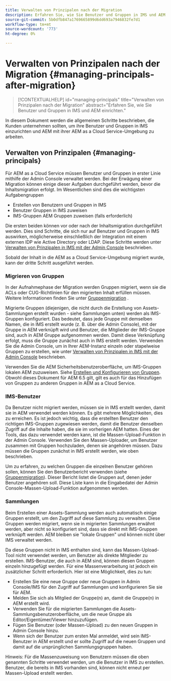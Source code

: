 ```yaml
---
title: Verwalten von Prinzipalen nach der Migration
description: Erfahren Sie, wie Sie Benutzer und Gruppen in IMS und AEM einrichten.
source-git-commit: 5b0dfb847a1769665899d6dd693a7946832fe7d1
workflow-type: tm+mt
source-wordcount: '773'
ht-degree: 0%

---
```



# Verwalten von Prinzipalen nach der Migration {#managing-principals-after-migration}

>[!CONTEXTUALHELP]
>id="managing-principals"
>title="Verwalten von Prinzipalen nach der Migration"
>abstract="Erfahren Sie, wie Sie Benutzer und Gruppen in IMS und AEM einrichten."

In diesem Dokument werden die allgemeinen Schritte beschrieben, die Kunden unternehmen sollten, um ihre Benutzer und Gruppen in IMS einzurichten und AEM mit ihrer AEM as a Cloud Service-Umgebung zu arbeiten.

## Verwalten von Prinzipalen {#managing-principals}

Für AEM as a Cloud Service müssen Benutzer und Gruppen in erster Linie mithilfe der Admin Console verwaltet werden.  Bei der Erwägung einer Migration können einige dieser Aufgaben durchgeführt werden, bevor die Inhaltsmigration erfolgt.  Im Wesentlichen sind dies die wichtigsten Aufgabengruppen

* Erstellen von Benutzern und Gruppen in IMS
* Benutzer Gruppen in IMS zuweisen
* IMS-Gruppen AEM Gruppen zuweisen (falls erforderlich)

Die ersten beiden können vor oder nach der Inhaltsmigration durchgeführt werden.  Dies sind Schritte, die sich nur auf Benutzer und Gruppen in IMS auswirken, möglicherweise einschließlich der Integration mit einem externen IDP wie Active Directory oder LDAP.  Diese Schritte werden unter [Verwalten von Prinzipalen in IMS mit der Admin Console](/help/journey-migration/managing-principals.md) beschrieben.

Sobald der Inhalt in die AEM as a Cloud Service-Umgebung migriert wurde, kann der dritte Schritt ausgeführt werden.

### Migrieren von Gruppen

In der Aufnahmephase der Migration werden Gruppen migriert, wenn sie die ACLs oder CUG-Richtlinien für den migrierten Inhalt erfüllen müssen.  Weitere Informationen finden Sie unter [Gruppenmigration](/help/journey-migration/content-transfer-tool/using-content-transfer-tool/group-migration.md) .

Migrierte Gruppen (diejenigen, die nicht durch die Erstellung von Assets-Sammlungen erstellt wurden - siehe Sammlungen unten) werden als IMS-Gruppen konfiguriert.  Das bedeutet, dass jede Gruppe mit demselben Namen, die in IMS erstellt wurde (z. B. über die Admin Console), mit der Gruppe in AEM verknüpft wird und Benutzer, die Mitglieder der IMS-Gruppe sind, auch in AEM Gruppe aufgenommen werden.  Damit diese Verknüpfung erfolgt, muss die Gruppe zunächst auch in IMS erstellt werden.  Verwenden Sie die Admin Console, um in Ihrer AEM-Instanz einzeln oder stapelweise Gruppen zu erstellen, wie unter [Verwalten von Prinzipalen in IMS mit der Admin Console](/help/journey-migration/managing-principals.md) beschrieben.

Verwenden Sie die AEM Sicherheitsbenutzeroberfläche, um IMS-Gruppen lokalen AEM zuzuweisen.  Siehe [Erstellen und Konfigurieren von Gruppen](https://experienceleague.adobe.com/en/docs/experience-manager-65/content/forms/administrator-help/setup-organize-users/creating-configuring-groups#edit-a-group).  Obwohl dieses Dokument für AEM 6.5 gilt, gilt es auch für das Hinzufügen von Gruppen zu anderen Gruppen in AEM as a Cloud Service.

### IMS-Benutzer

Da Benutzer nicht migriert werden, müssen sie in IMS erstellt werden, damit sie in AEM verwendet werden können.  Es gibt mehrere Möglichkeiten, dies zu erreichen. Es ist jedoch wichtig, dass die erstellten Benutzer den richtigen IMS-Gruppen zugewiesen werden, damit die Benutzer denselben Zugriff auf die Inhalte haben, die sie im vorherigen AEM hatten.  Eines der Tools, das dazu verwendet werden kann, ist die Massen-Upload-Funktion in der Admin Console. Verwenden Sie den Massen-Uploader, um Benutzer zusammen mit Gruppen hochzuladen, denen sie angehören müssen.  Dazu müssen die Gruppen zunächst in IMS erstellt werden, wie oben beschrieben.

Um zu erfahren, zu welchen Gruppen die einzelnen Benutzer gehören sollen, können Sie den Benutzerbericht verwenden (siehe [Gruppenmigration](/help/journey-migration/content-transfer-tool/using-content-transfer-tool/group-migration.md)).  Dieser Bericht listet die Gruppen auf, denen jeder Benutzer angehören soll. Diese Liste kann in die Eingabedatei der Admin Console-Massen-Upload-Funktion aufgenommen werden.

### Sammlungen

Beim Erstellen einer Assets-Sammlung werden auch automatisch einige Gruppen erstellt, um den Zugriff auf diese Sammlung zu verwalten.  Diese Gruppen werden migriert, wenn sie in migrierten Sammlungen erwähnt werden, aber nicht so konfiguriert sind, dass sie direkt mit IMS-Gruppen verknüpft werden. AEM bleiben sie &quot;lokale Gruppen&quot; und können nicht über IMS verwaltet werden.

Da diese Gruppen nicht in IMS enthalten sind, kann das Massen-Upload-Tool nicht verwendet werden, um Benutzer als direkte Mitglieder zu erstellen.  IMS-Benutzer, die auch in AEM sind, können diesen Gruppen einzeln hinzugefügt werden. Für eine Massenverarbeitung ist jedoch ein zusätzlicher Schritt erforderlich.  Hier ist eine Möglichkeit, dies zu tun:
* Erstellen Sie eine neue Gruppe oder neue Gruppen in Admin Console/IMS für den Zugriff auf Sammlungen und konfigurieren Sie sie für AEM.
* Melden Sie sich als Mitglied der Gruppe(n) an, damit die Gruppe(n) in AEM erstellt wird.
* Verwenden Sie für die migrierten Sammlungen die Assets-Sammlungsbenutzeroberfläche, um die neue Gruppe als Editor/Eigentümer/Viewer hinzuzufügen.
* Fügen Sie Benutzer (oder Massen-Upload) zu den neuen Gruppen in Admin Console hinzu.
* Wenn sich der Benutzer zum ersten Mal anmeldet, wird sein IMS-Benutzer in AEM erstellt und er sollte Zugriff auf die neuen Gruppen und damit auf die ursprünglichen Sammlungsgruppen haben.

Hinweis: Für die Massenzuweisung von Benutzern müssen die oben genannten Schritte verwendet werden, um die Benutzer in IMS zu erstellen. Benutzer, die bereits in IMS vorhanden sind, können nicht erneut per Massen-Upload erstellt werden.


